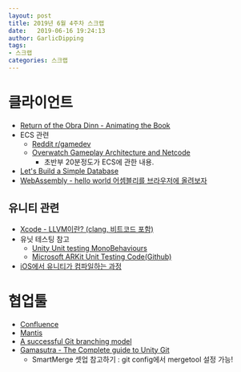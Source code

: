 ```yaml
---
layout: post
title: 2019년 6월 4주차 스크랩
date:   2019-06-16 19:24:13
author: GarlicDipping
tags:
- 스크랩
categories: 스크랩
---
```


# 클라이언트

- [Return of the Obra Dinn - Animating the Book](https://forums.tigsource.com/index.php?topic=40832.msg1406158#msg1406158)
- ECS 관련
  - [Reddit r/gamedev](https://amp.reddit.com/r/gamedev/comments/6s127j/im_struggling_to_think_of_a_way_to_implement_the/)
  - [Overwatch Gameplay Architecture and Netcode](https://www.youtube.com/watch?v=W3aieHjyNvw)
    - 초반부 20분정도가 ECS에 관한 내용.
- [Let's Build a Simple Database](https://cstack.github.io/db_tutorial/)
- [WebAssembly - hello world 어셈블리를 브라우저에 올려보자](https://www.devpools.kr/2017/01/21/webassembly-binaryen-emscripten/)

## 유니티 관련

- [Xcode - LLVM이란? (clang, 비트코드 포함)](http://kyejusung.com/2015/11/llvm%EC%9D%B4%EB%9E%80-clang-%EB%B9%84%ED%8A%B8%EC%BD%94%EB%93%9C-%ED%8F%AC%ED%95%A8/)
- 유닛 테스팅 참고
  - [Unity Unit testing MonoBehaviours](https://blogs.unity3d.com/kr/2014/06/03/unit-testing-part-2-unit-testing-monobehaviours/)
  - [Microsoft ARKit Unit Testing Code(Github)](https://github.com/microsoft/MixedRealityToolkit-Unity/tree/mrtk_release/Assets/MixedRealityToolkit.Tests)
- [iOS에서 유니티가 컴파일하는 과정](https://m.blog.naver.com/PostView.nhn?blogId=lswcharming&logNo=220435074874&proxyReferer=https%3A%2F%2Fwww.google.com%2F)

# 협업툴

- [Confluence](https://ko.atlassian.com/software/confluence/features)
- [Mantis](https://www.mantisbt.org/)
- [A successful Git branching model](https://nvie.com/posts/a-successful-git-branching-model/)
- [Gamasutra - The Complete guide to Unity Git](https://www.gamasutra.com/blogs/TimPettersen/20161206/286981/The_complete_guide_to_Unity__Git.php)
  - SmartMerge 셋업 참고하기 : git config에서 mergetool 설정 가능!
  